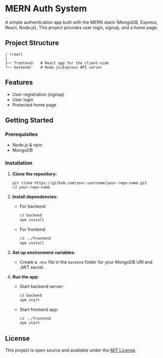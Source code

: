 # MERN Auth System

A simple authentication app built with the MERN stack (MongoDB, Express, React, Node.js). This project provides user login, signup, and a home page.

## Project Structure

```
/ (root)
│
├── frontend/   # React app for the client-side
└── backend/    # Node.js/Express API server
```

## Features

- User registration (signup)
- User login
- Protected home page

## Getting Started

### Prerequisites

- Node.js & npm
- MongoDB

### Installation

1. **Clone the repository:**
    ```bash
    git clone https://github.com/your-username/your-repo-name.git
    cd your-repo-name
    ```

2. **Install dependencies:**

    - For backend:
      ```bash
      cd backend
      npm install
      ```

    - For frontend:
      ```bash
      cd ../frontend
      npm install
      ```

3. **Set up environment variables:**
    - Create a `.env` file in the `backend` folder for your MongoDB URI and JWT secret.

4. **Run the app:**

    - Start backend server:
      ```bash
      cd backend
      npm start
      ```

    - Start frontend app:
      ```bash
      cd ../frontend
      npm start
      ```

## License

This project is open source and available under the [MIT License](LICENSE).